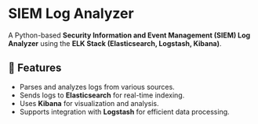 # SIEM Log Analyzer

A Python-based **Security Information and Event Management (SIEM) Log Analyzer** using the **ELK Stack (Elasticsearch, Logstash, Kibana)**.

## 🚀 Features
- Parses and analyzes logs from various sources.
- Sends logs to **Elasticsearch** for real-time indexing.
- Uses **Kibana** for visualization and analysis.
- Supports integration with **Logstash** for efficient data processing.


